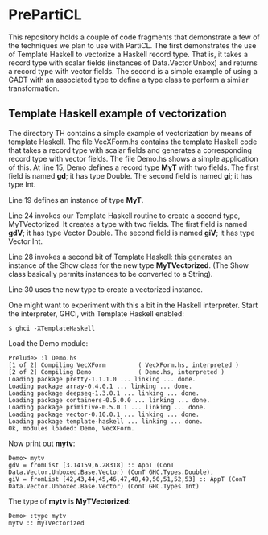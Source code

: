 PrePartiCL
==========
This repository holds a couple of code fragments that demonstrate a few of the techniques we plan to use with PartiCL.
The first demonstrates the use of Template Haskell to vectorize a Haskell record type.
That is, it takes a record type with scalar fields (instances of Data.Vector.Unbox) and returns a record type with vector fields.
The second is a simple example of using a GADT with an associated type to define a type class to perform a similar transformation.

## Template Haskell example of vectorization
The directory TH contains a simple example of vectorization by means of template Haskell.
The file VecXForm.hs contains the template Haskell code that takes a record type with scalar fields and generates a corresponding record type with vector fields.
The file Demo.hs shows a simple application of this.
At line 15, Demo defines a record type **MyT** with two fields.
The first field is named **gd**; it has type Double.
The second field is named **gi**; it has type Int.

Line 19 defines an instance of type **MyT**.

Line 24 invokes our Template Haskell routine to create a second type, MyTVectorized. It creates a type with two fields.
The first field is named **gdV**; it has type Vector Double.
The second field is named **giV**; it has type Vector Int.

Line 28 invokes a second bit of Template Haskell: this generates an instance of the Show class for the new type **MyTVectorized**. (The Show class basically permits instances to be converted to a String).

Line 30 uses the new type to create a vectorized instance.

One might want to experiment with this a bit in the Haskell interpreter.
Start the interpreter, GHCi, with Template Haskell enabled:

    $ ghci -XTemplateHaskell

Load the Demo module:

    Prelude> :l Demo.hs
    [1 of 2] Compiling VecXForm         ( VecXForm.hs, interpreted )
    [2 of 2] Compiling Demo             ( Demo.hs, interpreted )
    Loading package pretty-1.1.1.0 ... linking ... done.
    Loading package array-0.4.0.1 ... linking ... done.
    Loading package deepseq-1.3.0.1 ... linking ... done.
    Loading package containers-0.5.0.0 ... linking ... done.
    Loading package primitive-0.5.0.1 ... linking ... done.
    Loading package vector-0.10.0.1 ... linking ... done.
    Loading package template-haskell ... linking ... done.
    Ok, modules loaded: Demo, VecXForm.

Now print out **mytv**:

    Demo> mytv
    gdV = fromList [3.14159,6.28318] :: AppT (ConT Data.Vector.Unboxed.Base.Vector) (ConT GHC.Types.Double),
    giV = fromList [42,43,44,45,46,47,48,49,50,51,52,53] :: AppT (ConT Data.Vector.Unboxed.Base.Vector) (ConT GHC.Types.Int)

The type of **mytv** is **MyTVectorized**:

    Demo> :type mytv
    mytv :: MyTVectorized

